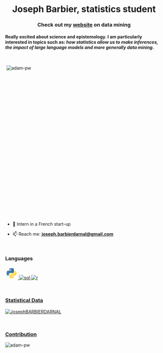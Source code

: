 <h1 align="center">Joseph Barbier, statistics student</h1>
<h3 align="center">Check out my <a href="https://www.statistics-learning-curve.com">website</a> on data mining</h3>
<h4 align="left">Really excited about science and epistemology. I am particularly interested in topics such as: <strong><i>how statistics allow us to make inferences, the impact of large language models and more generally data mining</i></strong>.</h4>


<br>

<p><img align="right" src="https://github.com/Adam-pw/Adam-pw/blob/main/animation_500_kxa883sd.gif" alt="adam-pw" style="width: 500px; height: 500px;" /></p>



- 🌱 Intern in a French start-up

- 📫 Reach me: **joseph.barbierdarnal@gmail.com** 

<br>

<h3 align="left">Languages</h3>
<p align="left"> <a href="https://www.python.org" target="_blank" rel="noreferrer">

 <img src="https://raw.githubusercontent.com/devicons/devicon/master/icons/python/python-original.svg" alt="python"
      width="40" height="40" /> </a> <a href="https://wiki.postgresql.org/wiki/Main_Page" target="_blank" rel="noreferrer"> <img
      src="https://upload.wikimedia.org/wikipedia/commons/thumb/2/29/Postgresql_elephant.svg/1200px-Postgresql_elephant.svg.png"
      alt="sql" width="40" height="40" /> </a> </a> <a href="https://www.r-project.org" target="_blank" rel="noreferrer"> <img
      src="https://www.r-project.org/logo/Rlogo.png"
      alt="r" width="45" height="40" /> </a> <a href="https://www.r-project.org" target="_blank"
    rel="noreferrer"> 

  <br>

<h3>Statistical Data</h3>
<p><img align="center"
    src="https://github-readme-stats.vercel.app/api/top-langs?username=JosephBARBIERDARNAL&show_icons=true&locale=en&bg_color=0d1117&text_color=ffffff&layout=compact"
    alt="JosephBARBIERDARNAL" 
    bg_color=#808080/></p>

<br>
  
<h3>Contribution</h3>
<p><img align="left" src="https://github-readme-streak-stats.herokuapp.com/?user=JosephBARBIERDARNAL&theme=dark&background=0d1117&date_format=M%20j%5B%2C%20Y%5D" alt="adam-pw" /></p>



 
